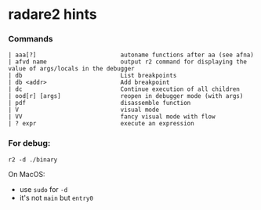 # radare2 hints

### Commands

```
| aaa[?]                        autoname functions after aa (see afna)
| afvd name                     output r2 command for displaying the value of args/locals in the debugger
| db                            List breakpoints
| db <addr>                     Add breakpoint
| dc                            Continue execution of all children
| ood[r] [args]                 reopen in debugger mode (with args)
| pdf                           disassemble function
| V                             visual mode
| VV                            fancy visual mode with flow
| ? expr                        execute an expression 
```

### For debug:

```
r2 -d ./binary
```

On MacOS:
 - use `sudo` for `-d`
 - it's not `main` but `entry0`
